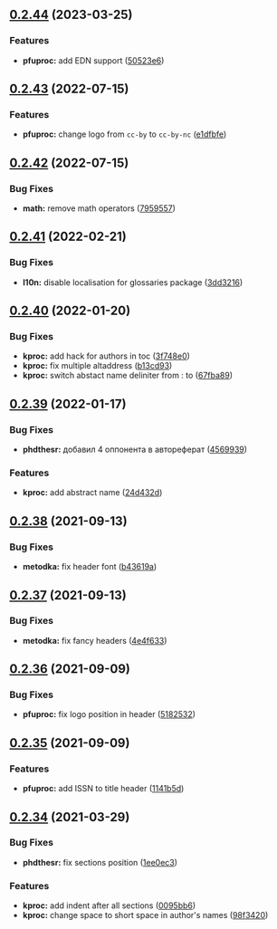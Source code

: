 ## [0.2.44](https://github.com/yamadharma/kermit/compare/v0.2.43...v0.2.44) (2023-03-25)


### Features

* **pfuproc:** add EDN support ([50523e6](https://github.com/yamadharma/kermit/commit/50523e677c77516b54e18ac04f5d4ef3a4b30183))



## [0.2.43](https://github.com/yamadharma/kermit/compare/v0.2.42...v0.2.43) (2022-07-15)


### Features

* **pfuproc:** change logo from `cc-by` to `cc-by-nc` ([e1dfbfe](https://github.com/yamadharma/kermit/commit/e1dfbfef25ef49dc90cf00215ebc990f4acebb53))



## [0.2.42](https://github.com/yamadharma/kermit/compare/v0.2.41...v0.2.42) (2022-07-15)


### Bug Fixes

* **math:** remove math operators ([7959557](https://github.com/yamadharma/kermit/commit/795955716eb64497f76218c4d43cfd14c9ddbe8f))



## [0.2.41](https://github.com/yamadharma/kermit/compare/v0.2.40...v0.2.41) (2022-02-21)


### Bug Fixes

* **l10n:** disable localisation for glossaries package ([3dd3216](https://github.com/yamadharma/kermit/commit/3dd321651b7def1da850db3ffd89df472d9e26df))



## [0.2.40](https://github.com/yamadharma/kermit/compare/v0.2.39...v0.2.40) (2022-01-20)


### Bug Fixes

* **kproc:** add hack for authors in toc ([3f748e0](https://github.com/yamadharma/kermit/commit/3f748e03dea469ace75c626cb71eceda5fc8849e))
* **kproc:** fix multiple altaddress ([b13cd93](https://github.com/yamadharma/kermit/commit/b13cd936e192adfb9a9947dc201cc66b2ebd822d))
* **kproc:** switch abstact name deliniter from : to ([67fba89](https://github.com/yamadharma/kermit/commit/67fba895a47c0997bf011a8839754aca5436e4be))



## [0.2.39](https://github.com/yamadharma/kermit/compare/v0.2.38...v0.2.39) (2022-01-17)


### Bug Fixes

* **phdthesr:** добавил 4 оппонента в автореферат ([4569939](https://github.com/yamadharma/kermit/commit/4569939f6832e74454affe0ef9397bebb94b3ca9))


### Features

* **kproc:** add abstract name ([24d432d](https://github.com/yamadharma/kermit/commit/24d432da23c9274e327e90d0c62025c03fdea52e))



## [0.2.38](https://github.com/yamadharma/kermit/compare/v0.2.37...v0.2.38) (2021-09-13)


### Bug Fixes

* **metodka:** fix header font ([b43619a](https://github.com/yamadharma/kermit/commit/b43619abe03c9ed87e755ab0b8270930ecbb52ad))



## [0.2.37](https://github.com/yamadharma/kermit/compare/v0.2.36...v0.2.37) (2021-09-13)


### Bug Fixes

* **metodka:** fix fancy headers ([4e4f633](https://github.com/yamadharma/kermit/commit/4e4f633fd876ecad626534b3cf03adef8a4d4feb))



## [0.2.36](https://github.com/yamadharma/kermit/compare/v0.2.35...v0.2.36) (2021-09-09)


### Bug Fixes

* **pfuproc:** fix logo position in header ([5182532](https://github.com/yamadharma/kermit/commit/51825325e312046e8ab52cb5f1a697145601d08b))



## [0.2.35](https://github.com/yamadharma/kermit/compare/v0.2.34...v0.2.35) (2021-09-09)


### Features

* **pfuproc:** add ISSN to title header ([1141b5d](https://github.com/yamadharma/kermit/commit/1141b5db414cb17b8dceb16bb0fd81c5bb557d4a))



## [0.2.34](https://github.com/yamadharma/kermit/compare/v0.2.33...v0.2.34) (2021-03-29)


### Bug Fixes

* **phdthesr:** fix sections position ([1ee0ec3](https://github.com/yamadharma/kermit/commit/1ee0ec3628b9929a80fcdbb944f4e861def2b048))


### Features

* **kproc:** add indent after all sections ([0095bb6](https://github.com/yamadharma/kermit/commit/0095bb66dfd2cef245359f34283d059f6e895580))
* **kproc:** change space to short space in author's names ([98f3420](https://github.com/yamadharma/kermit/commit/98f3420d9bd0c08d00631812b7a30c6642502348))




